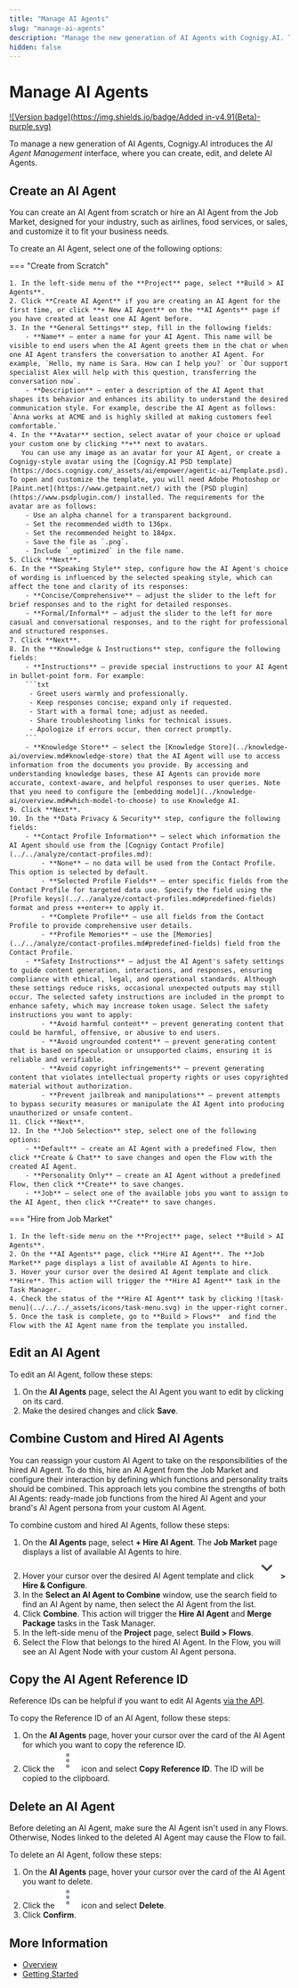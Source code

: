 ```yaml
---
title: "Manage AI Agents"
slug: "manage-ai-agents"
description: "Manage the new generation of AI Agents with Cognigy.AI. The AI Agent Management interface lets you create, edit, and delete AI Agents."
hidden: false
---
```


# Manage AI Agents

[![Version badge](https://img.shields.io/badge/Added in-v4.91(Beta)-purple.svg)](../../../release-notes/4.91.md)

To manage a new generation of AI Agents, Cognigy.AI introduces the _AI Agent Management_ interface,
where you can create, edit, and delete AI Agents.

## Create an AI Agent

You can create an AI Agent from scratch or hire an AI Agent from the Job Market, designed for your industry, such as airlines, food services, or sales, and customize it to fit your business needs.

To create an AI Agent, select one of the following options:

=== "Create from Scratch"

    1. In the left-side menu of the **Project** page, select **Build > AI Agents**.
    2. Click **Create AI Agent** if you are creating an AI Agent for the first time, or click **+ New AI Agent** on the **AI Agents** page if you have created at least one AI Agent before.
    3. In the **General Settings** step, fill in the following fields:
        - **Name** — enter a name for your AI Agent. This name will be visible to end users when the AI Agent greets them in the chat or when one AI Agent transfers the conversation to another AI Agent. For example, `Hello, my name is Sara. How can I help you?` or `Our support specialist Alex will help with this question, transferring the conversation now`.
        - **Description** — enter a description of the AI Agent that shapes its behavior and enhances its ability to understand the desired communication style. For example, describe the AI Agent as follows: `Anna works at ACME and is highly skilled at making customers feel comfortable.`
    4. In the **Avatar** section, select avatar of your choice or upload your custom one by clicking **+** next to avatars.
       You can use any image as an avatar for your AI Agent, or create a Cognigy-style avatar using the [Cognigy.AI PSD template](https://docs.cognigy.com/_assets/ai/empower/agentic-ai/Template.psd). To open and customize the template, you will need Adobe Photoshop or [Paint.net](https://www.getpaint.net/) with the [PSD plugin](https://www.psdplugin.com/) installed. The requirements for the avatar are as follows:
        - Use an alpha channel for a transparent background.
        - Set the recommended width to 136px.
        - Set the recommended height to 184px.
        - Save the file as `.png`.
        - Include `_optimized` in the file name.
    5. Click **Next**.
    6. In the **Speaking Style** step, configure how the AI Agent's choice of wording is influenced by the selected speaking style, which can affect the tone and clarity of its responses:
        - **Concise/Comprehensive** — adjust the slider to the left for brief responses and to the right for detailed responses.
        - **Formal/Informal** — adjust the slider to the left for more casual and conversational responses, and to the right for professional and structured responses.
    7. Click **Next**.
    8. In the **Knowledge & Instructions** step, configure the following fields:
        - **Instructions** — provide special instructions to your AI Agent in bullet-point form. For example:
        ```txt
         - Greet users warmly and professionally.
         - Keep responses concise; expand only if requested.
         - Start with a formal tone; adjust as needed.
         - Share troubleshooting links for technical issues.
         - Apologize if errors occur, then correct promptly.
        ```
        - **Knowledge Store** — select the [Knowledge Store](../knowledge-ai/overview.md#knowledge-store) that the AI Agent will use to access information from the documents you provide. By accessing and understanding knowledge bases, these AI Agents can provide more accurate, context-aware, and helpful responses to user queries. Note that you need to configure the [embedding model](../knowledge-ai/overview.md#which-model-to-choose) to use Knowledge AI.
    9. Click **Next**.
    10. In the **Data Privacy & Security** step, configure the following fields:
        - **Contact Profile Information** — select which information the AI Agent should use from the [Cognigy Contact Profile](../../analyze/contact-profiles.md):
            - **None** — no data will be used from the Contact Profile. This option is selected by default.
            - **Selected Profile Fields** — enter specific fields from the Contact Profile for targeted data use. Specify the field using the [Profile keys](../../analyze/contact-profiles.md#predefined-fields) format and press ++enter++ to apply it.
            - **Complete Profile** — use all fields from the Contact Profile to provide comprehensive user details. 
            - **Profile Memories** — use the [Memories](../../analyze/contact-profiles.md#predefined-fields) field from the Contact Profile.
        - **Safety Instructions** — adjust the AI Agent's safety settings to guide content generation, interactions, and responses, ensuring compliance with ethical, legal, and operational standards. Although these settings reduce risks, occasional unexpected outputs may still occur. The selected safety instructions are included in the prompt to enhance safety, which may increase token usage. Select the safety instructions you want to apply:
            - **Avoid harmful content** — prevent generating content that could be harmful, offensive, or abusive to end users.
            - **Avoid ungrounded content** — prevent generating content that is based on speculation or unsupported claims, ensuring it is reliable and verifiable.
            - **Avoid copyright infringements** — prevent generating content that violates intellectual property rights or uses copyrighted material without authorization.
            - **Prevent jailbreak and manipulations** — prevent attempts to bypass security measures or manipulate the AI Agent into producing unauthorized or unsafe content.
    11. Click **Next**.
    12. In the **Job Selection** step, select one of the following options:
        - **Default** — create an AI Agent with a predefined Flow, then click **Create & Chat** to save changes and open the Flow with the created AI Agent.
        - **Personality Only** — create an AI Agent without a predefined Flow, then click **Create** to save changes.
        - **Job** — select one of the available jobs you want to assign to the AI Agent, then click **Create** to save changes.

=== "Hire from Job Market"

    1. In the left-side menu on the **Project** page, select **Build > AI Agents**.
    2. On the **AI Agents** page, click **Hire AI Agent**. The **Job Market** page displays a list of available AI Agents to hire.
    3. Hover your cursor over the desired AI Agent template and click **Hire**. This action will trigger the **Hire AI Agent** task in the Task Manager.
    4. Check the status of the **Hire AI Agent** task by clicking ![task-menu](../../../_assets/icons/task-menu.svg) in the upper-right corner.
    5. Once the task is complete, go to **Build > Flows**  and find the Flow with the AI Agent name from the template you installed.

## Edit an AI Agent

To edit an AI Agent, follow these steps:

1. On the **AI Agents** page, select the AI Agent you want to edit by clicking on its card.
2. Make the desired changes and click **Save**.

## Combine Custom and Hired AI Agents

You can reassign your custom AI Agent to take on the responsibilities of the hired AI Agent.
To do this, hire an AI Agent from the Job Market
and configure their interaction by defining which functions and personality traits should be combined.
This approach lets you combine the strengths of both AI Agents: ready-made job functions from the hired AI Agent and your brand's AI Agent persona from your custom AI Agent.

To combine custom and hired AI Agents, follow these steps:

1. On the **AI Agents** page, select **+ Hire AI Agent**. The **Job Market** page displays a list of available AI Agents to hire.
2. Hover your cursor over the desired AI Agent template and click ![expand](../../../_assets/icons/expand.svg) **> Hire & Configure**.
3. In the **Select an AI Agent to Combine** window, use the search field to find an AI Agent by name, then select the AI Agent from the list.
4. Click **Combine**. This action will trigger the **Hire AI Agent** and **Merge Package** tasks in the Task Manager.
5. In the left-side menu of the **Project** page, select **Build > Flows**.
6. Select the Flow that belongs to the hired AI Agent. In the Flow, you will see an AI Agent Node with your custom AI Agent persona.

## Copy the AI Agent Reference ID

Reference IDs can be helpful if you want to edit AI Agents [via the API](https://api-trial.cognigy.ai/openapi#get-/beta/aiagents).

To copy the Reference ID of an AI Agent, follow these steps:

1. On the **AI Agents** page, hover your cursor over the card of the AI Agent for which you want to copy the reference ID.
2. Click the ![vertical-ellipsis](../../../_assets/icons/vertical-ellipsis.svg) icon and select **Copy Reference ID**. The ID will be copied to the clipboard.

## Delete an AI Agent

Before deleting an AI Agent, make sure the AI Agent isn't used in any Flows.
Otherwise, Nodes linked to the deleted AI Agent may cause the Flow to fail.

To delete an AI Agent, follow these steps:

1. On the **AI Agents** page, hover your cursor over the card of the AI Agent you want to delete.
2. Click the ![vertical-ellipsis](../../../_assets/icons/vertical-ellipsis.svg) icon and select **Delete**.
3. Click **Confirm**.

## More Information

- [Overview](overview.md)
- [Getting Started](getting-started.md)